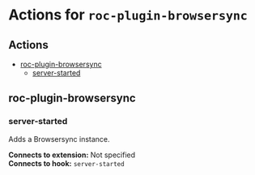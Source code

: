 # Actions for `roc-plugin-browsersync`

## Actions
* [roc-plugin-browsersync](#roc-plugin-browsersync)
  * [server-started](#server-started)

## roc-plugin-browsersync

### server-started

Adds a Browsersync instance.

__Connects to extension:__ Not specified  
__Connects to hook:__ `server-started`  
